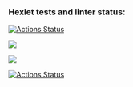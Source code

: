 ### Hexlet tests and linter status:
[![Actions Status](https://github.com/GitClimb/fullstack-javascript-project-46/workflows/hexlet-check/badge.svg)](https://github.com/GitClimb/fullstack-javascript-project-46/actions)

<a href="https://codeclimate.com/github/GitClimb/fullstack-javascript-project-46/maintainability"><img src="https://api.codeclimate.com/v1/badges/4e01b2559dc1c7b2d502/maintainability" /></a>

<a href="https://codeclimate.com/github/GitClimb/fullstack-javascript-project-46/test_coverage"><img src="https://api.codeclimate.com/v1/badges/4e01b2559dc1c7b2d502/test_coverage" /></a>

[![Actions Status](https://github.com/GitClimb/fullstack-javascript-project-46/workflows/main/badge.svg)](https://github.com/GitClimb/fullstack-javascript-project-46/actions)





